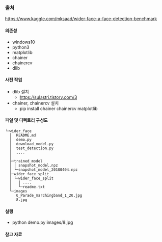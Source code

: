 ### 출처

https://www.kaggle.com/mksaad/wider-face-a-face-detection-benchmark



#### 의존성

- windows10
- python3
- matplotlib
- chainer
- chainercv
- dlib



#### 사전 작업

- dlib 설치
  - https://sulastri.tistory.com/3
- chainer, chainercv 설치
  - pip install chainer chainercv matplotlib



#### 파일 및 디렉토리 구성도

```ANSI
└─wider_face
  │  README.md
  │  demo.py
  │  download_model.py
  │  test_detection.py
  │  ....
  │
  ├─trained_model
  │ │ snapshot_model.npz
  │ └─snapshot_model_20180404.npz
  ├─wider_face_split
  │ └─wider_face_split
  │   │ ....
  │   └─readme.txt
  └─images
     0_Parade_marchingband_1_20.jpg
     8.jpg
```



#### 실행

- python demo.py images/8.jpg



#### 참고 자료

